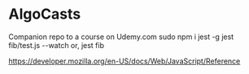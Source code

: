 # AlgoCasts

Companion repo to a course on Udemy.com
sudo npm i jest -g
jest fib/test.js --watch
or,
jest fib

https://developer.mozilla.org/en-US/docs/Web/JavaScript/Reference
